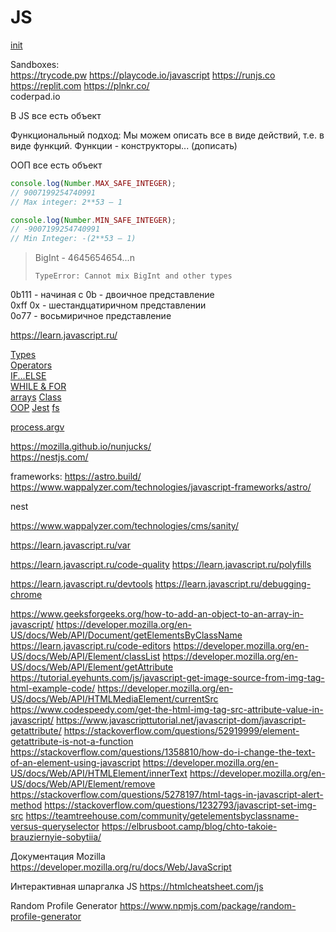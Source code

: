# JS

[init](/dev/js/init.md)



Sandboxes:  
https://trycode.pw
https://playcode.io/javascript
https://runjs.co
https://replit.com
https://plnkr.co/  
coderpad.io

В JS все есть объект

Функциональный подход:
Мы можем описать все в виде действий, т.е. в виде функций.
Функции - конструкторы... (дописать)

ООП
все есть объект





```js
console.log(Number.MAX_SAFE_INTEGER);
// 9007199254740991
// Max integer: 2**53 – 1
```

```js
console.log(Number.MIN_SAFE_INTEGER);
// -9007199254740991
// Min Integer: -(2**53 – 1)
```

> BigInt - 4645654654...n
> 
> `TypeError: Cannot mix BigInt and other types`



0b111 - начиная с 0b - двоичное представление  
0xff 0x - шестандцатиричном представлении  
0o77 - восьмиричное представление  


https://learn.javascript.ru/

[Types](/dev/js/types.md)  
[Operators](/dev/js/operators.md)  
[IF...ELSE](/dev/js/if_else.md)  
[WHILE & FOR](/dev/js/while_for.md)  
[arrays](/dev/js/arrays.md)
[Class](/dev/js/class.md)  
[OOP](/dev/js/oop.md) 
[Jest](/dev/js/jest.md) 
[fs](/dev/js/fs.md) 

[process.argv](/dev/js/process.argv.md)

https://mozilla.github.io/nunjucks/  
https://nestjs.com/  





frameworks:
https://astro.build/
https://www.wappalyzer.com/technologies/javascript-frameworks/astro/

nest

https://www.wappalyzer.com/technologies/cms/sanity/



https://learn.javascript.ru/var



https://learn.javascript.ru/code-quality
https://learn.javascript.ru/polyfills


https://learn.javascript.ru/devtools
https://learn.javascript.ru/debugging-chrome

https://www.geeksforgeeks.org/how-to-add-an-object-to-an-array-in-javascript/
https://developer.mozilla.org/en-US/docs/Web/API/Document/getElementsByClassName
https://learn.javascript.ru/code-editors
https://developer.mozilla.org/en-US/docs/Web/API/Element/classList
https://developer.mozilla.org/en-US/docs/Web/API/Element/getAttribute
https://tutorial.eyehunts.com/js/javascript-get-image-source-from-img-tag-html-example-code/
https://developer.mozilla.org/en-US/docs/Web/API/HTMLMediaElement/currentSrc
https://www.codespeedy.com/get-the-html-img-tag-src-attribute-value-in-javascript/
https://www.javascripttutorial.net/javascript-dom/javascript-getattribute/
https://stackoverflow.com/questions/52919999/element-getattribute-is-not-a-function
https://stackoverflow.com/questions/1358810/how-do-i-change-the-text-of-an-element-using-javascript
https://developer.mozilla.org/en-US/docs/Web/API/HTMLElement/innerText
https://developer.mozilla.org/en-US/docs/Web/API/Element/remove
https://stackoverflow.com/questions/5278197/html-tags-in-javascript-alert-method
https://stackoverflow.com/questions/1232793/javascript-set-img-src
https://teamtreehouse.com/community/getelementsbyclassname-versus-queryselector
https://elbrusboot.camp/blog/chto-takoie-brauziernyie-sobytiia/



Документация Mozilla
https://developer.mozilla.org/ru/docs/Web/JavaScript


Интерактивная шпаргалка JS
https://htmlcheatsheet.com/js

Random Profile Generator
https://www.npmjs.com/package/random-profile-generator